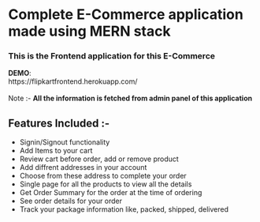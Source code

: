 <h1>Complete E-Commerce application made using MERN stack  </h1> 
<h3>This is the Frontend application for this E-Commerce</h3>  
 <strong>DEMO</strong>: <br/ >https://flipkartfrontend.herokuapp.com/
 <br/>
 <br/>
 Note :-  <strong> All the information is fetched from admin panel of this application </strong>
 <h2>Features Included :- </h3>
<ul> 
  <li> Signin/Signout functionality </li> 
  <li> Add Items to your cart  </li>  
  <li> Review cart before order, add or remove product </li>
  <li> Add diffrent addresses in your account </li>
  <li> Choose from these address to complete your order </li>
  <li> Single page for all the products to view all the details </li>
  <li> Get Order Summary for the order at the time of ordering </li>
  <li> See order details for your order </li>
  <li> Track your package information like, packed, shipped, delivered  </li>
</ui>


